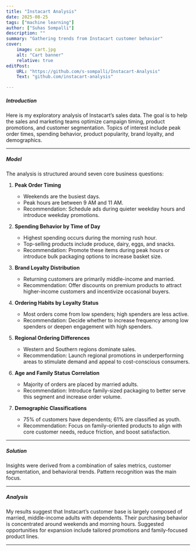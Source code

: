 ```yaml
---
title: "Instacart Analysis" 
date: 2025-08-25
tags: ["machine learning"]
author: ["Suhas Sompalli"]
description: ""
summary: "Gathering trends from Instacart customer behavior"
cover:
    image: cart.jpg
    alt: "Cart banner"
    relative: true
editPost:
    URL: "https://github.com/s-sompalli/Instacart-Analysis"
    Text: "github.com/instacart-analysis"

---
```


##### Introduction

Here is my exploratory analysis of Instacart’s sales data. The goal is to help the sales and marketing teams optimize campaign timing, product promotions, and customer segmentation. Topics of interest include peak order times, spending behavior, product popularity, brand loyalty, and demographics.

---

##### Model

The analysis is structured around seven core business questions:

1. **Peak Order Timing**  
   - Weekends are the busiest days.  
   - Peak hours are between 9 AM and 11 AM.  
   - Recommendation: Schedule ads during quieter weekday hours and introduce weekday promotions.

2. **Spending Behavior by Time of Day**  
   - Highest spending occurs during the morning rush hour.  
   - Top-selling products include produce, dairy, eggs, and snacks.  
   - Recommendation: Promote these items during peak hours or introduce bulk packaging options to increase basket size.

3. **Brand Loyalty Distribution**  
   - Returning customers are primarily middle-income and married.  
   - Recommendation: Offer discounts on premium products to attract higher-income customers and incentivize occasional buyers.

4. **Ordering Habits by Loyalty Status**  
   - Most orders come from low spenders; high spenders are less active.  
   - Recommendation: Decide whether to increase frequency among low spenders or deepen engagement with high spenders.

5. **Regional Ordering Differences**  
   - Western and Southern regions dominate sales.  
   - Recommendation: Launch regional promotions in underperforming areas to stimulate demand and appeal to cost-conscious consumers.

6. **Age and Family Status Correlation**  
   - Majority of orders are placed by married adults.  
   - Recommendation: Introduce family-sized packaging to better serve this segment and increase order volume.

7. **Demographic Classifications**  
   - 75% of customers have dependents; 61% are classified as youth.  
   - Recommendation: Focus on family-oriented products to align with core customer needs, reduce friction, and boost satisfaction.
   
---

##### Solution

Insights were derived from a combination of sales metrics, customer segmentation, and behavioral trends. Pattern recognition was the main focus.

---

##### Analysis

My results suggest that Instacart’s customer base is largely composed of married, middle-income adults with dependents. Their purchasing behavior is concentrated around weekends and morning hours. Suggested opportunities for expansion include tailored promotions and family-focused product lines.

---